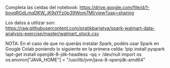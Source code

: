 Completa las celdas del notebook:
https://drive.google.com/file/d/1-boyqRGdLmqDKW_jK9sYFz0p39Wom7MI/view?usp=sharing

Los datos a utilizar son:
https://raw.githubusercontent.com/pratikbarjatya/spark-walmart-data-analysis-exercise/master/walmart_stock.csv

 
NOTA: En el caso de que no queráis instalar Spark, podéis usar Spark en Google Colab poniendo lo siguiente en la primera celda:
!pip install pyspark
!apt-get install openjdk-8-jdk-headless -qq > /dev/null
import os
os.environ["JAVA_HOME"] = "/usr/lib/jvm/java-8-openjdk-amd64"

